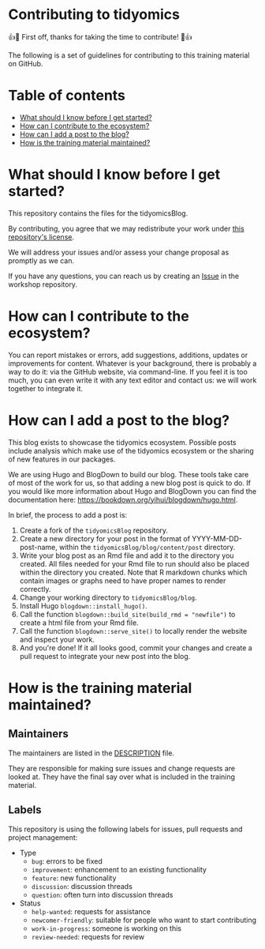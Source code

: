 Contributing to tidyomics
===

:+1::tada: First off, thanks for taking the time to contribute! :tada::+1:

The following is a set of guidelines for contributing to this training material on GitHub.

# Table of contents

- [What should I know before I get started?](#what-should-i-know-before-i-get-started)
- [How can I contribute to the ecosystem?](#how-can-i-contribute)
- [How can I add a post to the blog?](#how-do-i-add-new-content)
- [How is the training material maintained?](#how-is-the-training-material-maintained)

# What should I know before I get started?

This repository contains the files for the tidyomicsBlog.

By contributing, you agree that we may redistribute your work under [this repository's license](LICENSE.md).

We will address your issues and/or assess your change proposal as promptly as we can.

If you have any questions, you can reach us by creating an [Issue](https://github.com/tidyomics/tidyomicsBlog/issues/new/choose) in the workshop repository.

# How can I contribute to the ecosystem?

You can report mistakes or errors, add suggestions, additions, updates or improvements for content. Whatever is your background, there is probably a way to do it: via the GitHub website, via command-line. If you feel it is too much, you can even write it with any text editor and contact us: we will work together to integrate it.

# How can I add a post to the blog?

This blog exists to showcase the tidyomics ecosystem. Possible posts include analysis which make use of the tidyomics ecosystem or the sharing of new features in our packages. 

We are using Hugo and BlogDown to build our blog. These tools take care of most of the work for us, so that adding a new blog post is quick to do. If you would like more information about Hugo and BlogDown you can find the documentation here: https://bookdown.org/yihui/blogdown/hugo.html.

In brief, the process to add a post is:

1. Create a fork of the `tidyomicsBlog` repository.
2. Create a new directory for your post in the format of YYYY-MM-DD-post-name, within the `tidyomicsBlog/blog/content/post` directory. 
3. Write your blog post as an Rmd file and add it to the directory you created. All files needed for your Rmd file to run should also be placed within the directory you created. Note that R markdown chunks which contain images or graphs need to have proper names to render correctly.
4. Change your working directory to `tidyomicsBlog/blog`.
5. Install Hugo `blogdown::install_hugo()`.
6. Call the function `blogdown::build_site(build_rmd = "newfile")` to create a html file from your Rmd file.
7. Call the function `blogdown::serve_site()` to locally render the website and inspect your work.
8. And you're done! If it all looks good, commit your changes and create a pull request to integrate your new post into the blog.

# How is the training material maintained?

## Maintainers

The maintainers are listed in the [DESCRIPTION](https://github.com/tidyomics/tidyomicsBlog/blob/master/DESCRIPTION) file.

They are responsible for making sure issues and change requests are looked at. They have the final say over what is included in the training material.

## Labels

This repository is using the following labels for issues, pull requests and project management:

- Type
    - `bug`: errors to be fixed
    - `improvement`: enhancement to an existing functionality
    - `feature`: new functionality
    - `discussion`: discussion threads
    - `question`: often turn into discussion threads
- Status
    - `help-wanted`: requests for assistance
    - `newcomer-friendly`: suitable for people who want to start contributing
    - `work-in-progress`: someone is working on this
    - `review-needed`: requests for review
